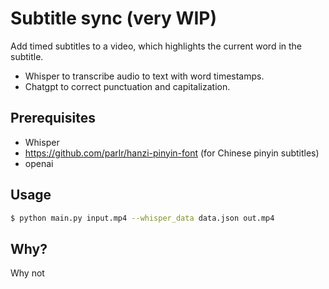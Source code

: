 # Subtitle sync (very WIP)

Add timed subtitles to a video, which highlights the current word in the subtitle.

- Whisper to transcribe audio to text with word timestamps.
- Chatgpt to correct punctuation and capitalization.

## Prerequisites

- Whisper
- https://github.com/parlr/hanzi-pinyin-font (for Chinese pinyin subtitles)
- openai

## Usage

```bash
$ python main.py input.mp4 --whisper_data data.json out.mp4
```

## Why?

Why not
